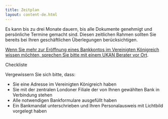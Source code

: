 ```yaml
---
title: Zeitplan
layout: content-de.html
---
```


Es kann bis zu drei Monate dauern, bis alle Dokumente genehmigt und persönliche Termine gemacht sind. Diesen zeitlichen Rahmen sollten Sie bereits bei Ihren geschäftlichen Überlegungen berücksichtigen.


[Wenn Sie mehr zur Eröffnung eines Bankkontos im Vereinigten Königreich wissen möchten, sprechen Sie bitte mit einem UKAN Berater vor Ort](https://www.gov.uk/government/uploads/system/uploads/attachment_data/file/524056/Investor_Support_Directory_of_UK_Advisory_Network_May_2016.pdf). 

Checkliste

Vergewissern Sie sich bitte, dass:

-	Sie eine Adresse im Vereinigten Königreich haben
-	Sie mit der zentralen Londoner Filiale der von Ihnen gewählten Bank in Verbindung stehen
-	Alle notwendigen Bankformulare ausgefüllt haben
-	Ein Bankmandat unterschrieben und Ihren Personalausweis mit Lichtbild vorgelegt haben